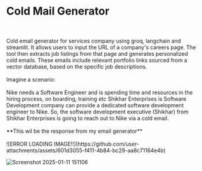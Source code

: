 # Cold Mail Generator
<br/>
<br/>
Cold email generator for services company using groq, langchain and streamlit. It allows users to input the URL of a company's careers page. The tool then extracts job listings from that page and generates 
personalized cold emails. These emails include relevant portfolio links sourced from a vector database, based on the specific job descriptions.
<br/>
<br/>
Imagine a scenario:
<br/>
<br/>
Nike needs a  Software Engineer and is spending time and resources in the hiring process, on boarding, training etc
Shikhar Enterprises is Software Development company can provide a dedicated software development engineer to Nike. So, the software development executive (Shikhar) from Shikhar Enterprises is going to reach out to Nike via a cold email.
<br/>
<br/>
**This wil be the response from my email generator**
<br/>
<br/>
![ERROR LOADING IMAGE!!](https://github.com/user-attachments/assets/601d3055-f411-4b84-bc29-aa8c71164e4b)

![Screenshot 2025-01-11 151106](https://github.com/user-attachments/assets/7157e6a1-219d-4b25-9e88-bda822183aa0)
